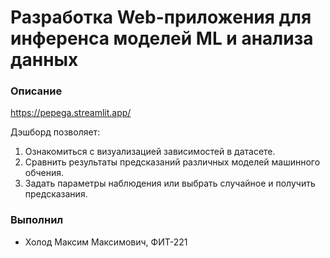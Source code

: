 # Разработка Web-приложения для инференса моделей ML и анализа данных

### Описание

https://pepega.streamlit.app/

Дэшборд позволяет:
1. Ознакомиться с визуализацией зависимостей в датасете.
2. Сравнить результаты предсказаний различных моделей машинного обчения.
3. Задать параметры наблюдения или выбрать случайное и получить предсказания.

### Выполнил

- Холод Максим Максимович, ФИТ-221